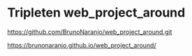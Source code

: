# Tripleten web_project_around

https://github.com/BrunoNaranjo/web_project_around.git

https://brunonaranjo.github.io/web_project_around/